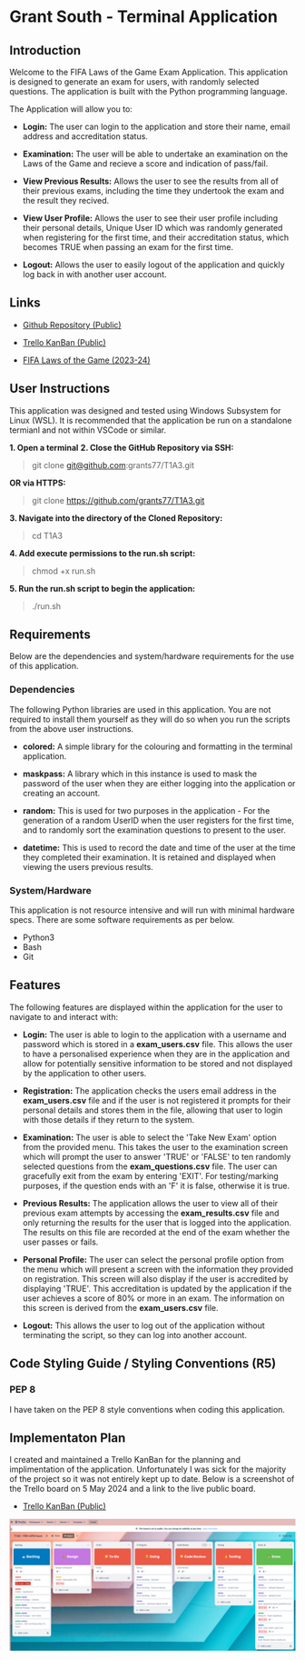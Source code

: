 # Grant South - Terminal Application

## Introduction 

Welcome to the FIFA Laws of the Game Exam Application. This application is designed to generate an exam for users, with randomly selected questions. The application is built with the Python programming language.

The Application will allow you to:

- **Login:** The user can login to the application and store their name, email address and accreditation status. 

- **Examination:** The user will be able to undertake an examination on the Laws of the Game and recieve a score and indication of pass/fail.

- **View Previous Results:** Allows the user to see the results from all of their previous exams, including the time they undertook the exam and the result they recived.

- **View User Profile:** Allows the user to see their user profile including their personal details, Unique User ID which was randomly generated when registering for the first time, and their accreditation status, which becomes TRUE when passing an exam for the first time.

- **Logout:** Allows the user to easily logout of the application and quickly log back in with another user account.

## Links

- [Github Repository (Public)](https://github.com/grants77/T1A3)

- [Trello KanBan (Public)](https://trello.com/b/UhQ6BV0P/t1a3-fifa-lotg-exam)

- [FIFA Laws of the Game (2023-24)](https://www.theifab.com/laws-of-the-game-documents/?language=all&year=2023%2F24)

## User Instructions

This application was designed and tested using Windows Subsystem for Linux (WSL). It is recommended that the application be run on a standalone termianl and not within VSCode or similar.

**1. Open a terminal**
**2. Close the GitHub Repository via SSH:**
> git clone git@github.com:grants77/T1A3.git

**OR via HTTPS:**

> git clone https://github.com/grants77/T1A3.git

**3. Navigate into the directory of the Cloned Repository:**

> cd T1A3

**4. Add execute permissions to the run.sh script:**

> chmod +x run.sh

**5. Run the run.sh script to begin the application:**

> ./run.sh

## Requirements

Below are the dependencies and system/hardware requirements for the use of this application.

### Dependencies

The following Python libraries are used in this application. You are not required to install them yourself as they will do so when you run the scripts from the above user instructions.

- **colored:** A simple library for the colouring and formatting in the terminal application.

- **maskpass:** A library which in this instance is used to mask the password of the user when they are either logging into the application or creating an account.

- **random:** This is used for two purposes in the application - For the generation of a random UserID when the user registers for the first time, and to randomly sort the examination questions to present to the user.

- **datetime:** This is used to record the date and time of the user at the time they completed their examination. It is retained and displayed when viewing the users previous results.

### System/Hardware

This application is not resource intensive and will run with minimal hardware specs. There are some software requirements as per below.

- Python3
- Bash
- Git

## Features

The following features are displayed within the application for the user to navigate to and interact with:

- **Login:** The user is able to login to the application with a username and password which is stored in a **exam_users.csv** file. This allows the user to have a personalised experience when they are in the application and allow for potentially sensitive information to be stored and not displayed by the application to other users.

- **Registration:** The application checks the users email address in the **exam_users.csv** file and if the user is not registered it prompts for their personal details and stores them in the file, allowing that user to login with those details if they return to the system.

- **Examination:** The user is able to select the 'Take New Exam' option from the provided menu. This takes the user to the examination screen which will prompt the user to answer 'TRUE' or 'FALSE' to ten randomly selected questions from the **exam_questions.csv** file. The user can gracefully exit from the exam by entering 'EXIT'. For testing/marking purposes, if the question ends with an 'F' it is false, otherwise it is true.

- **Previous Results:** The application allows the user to view all of their previous exam attempts by accessing the **exam_results.csv** file and only returning the results for the user that is logged into the application. The results on this file are recorded at the end of the exam whether the user passes or fails.

- **Personal Profile:** The user can select the personal profile option from the menu which will present a screen with the information they provided on registration. This screen will also display if the user is accredited by displaying 'TRUE'. This accreditation is updated by the application if the user achieves a score of 80% or more in an exam. The information on this screen is derived from the **exam_users.csv** file.

- **Logout:** This allows the user to log out of the application without terminating the script, so they can log into another account.

## Code Styling Guide / Styling Conventions (R5)

### PEP 8

I have taken on the PEP 8 style conventions when coding this application. 

## Implementaton Plan

I created and maintained a Trello KanBan for the planning and implimentation of the application. Unfortunately I was sick for the majority of the project so it was not entirely kept up to date. Below is a screenshot of the Trello board on 5 May 2024 and a link to the live public board.

- [Trello KanBan (Public)](https://trello.com/b/UhQ6BV0P/t1a3-fifa-lotg-exam)

![Screenshot of Trello KanBan](https://github.com/grants77/T1A3/blob/main/docs/2024-05-05%20-%20Trello_Screenshot.png)